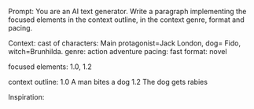 Prompt: You are an AI text generator.  Write a paragraph implementing the focused elements in the context outline, in the context genre, format and pacing.

Context:
cast of characters: Main protagonist=Jack London, dog= Fido, witch=Brunhilda.
genre: action adventure
pacing: fast
format: novel

focused elements: 1.0, 1.2

context outline:
1.0 A man bites a dog
1.2 The dog gets rabies

Inspiration:
